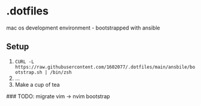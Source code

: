 # .dotfiles

mac os development environment - bootstrapped with ansible

## Setup
1. `CURL -L https://raw.githubusercontent.com/1602077/.dotfiles/main/ansbile/bootstrap.sh | /bin/zsh`
2. ...
3. Make a cup of tea

### TODO: migrate vim -> nvim bootstrap
